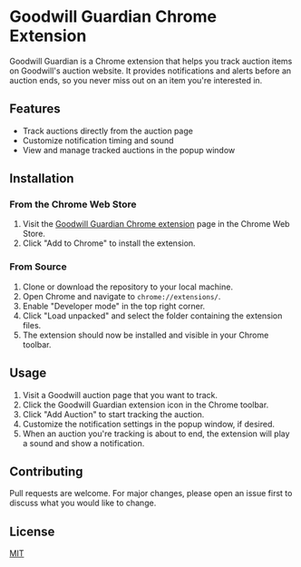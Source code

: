# Goodwill Guardian Chrome Extension

Goodwill Guardian is a Chrome extension that helps you track auction items on Goodwill's auction website. It provides notifications and alerts before an auction ends, so you never miss out on an item you're interested in.

## Features

- Track auctions directly from the auction page
- Customize notification timing and sound
- View and manage tracked auctions in the popup window

## Installation

### From the Chrome Web Store

1. Visit the [Goodwill Guardian Chrome extension](LINK_TO_CHROME_WEB_STORE) page in the Chrome Web Store.
2. Click "Add to Chrome" to install the extension.

### From Source

1. Clone or download the repository to your local machine.
2. Open Chrome and navigate to `chrome://extensions/`.
3. Enable "Developer mode" in the top right corner.
4. Click "Load unpacked" and select the folder containing the extension files.
5. The extension should now be installed and visible in your Chrome toolbar.

## Usage

1. Visit a Goodwill auction page that you want to track.
2. Click the Goodwill Guardian extension icon in the Chrome toolbar.
3. Click "Add Auction" to start tracking the auction.
4. Customize the notification settings in the popup window, if desired.
5. When an auction you're tracking is about to end, the extension will play a sound and show a notification.

## Contributing

Pull requests are welcome. For major changes, please open an issue first to discuss what you would like to change.

## License
[MIT](LICENSE)